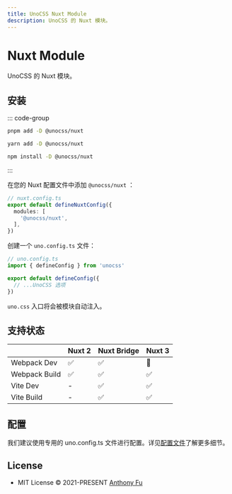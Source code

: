 ```yaml
---
title: UnoCSS Nuxt Module
description: UnoCSS 的 Nuxt 模块。
---
```


# Nuxt Module

UnoCSS 的 Nuxt 模块。

## 安装

::: code-group
  ```bash [pnpm]
  pnpm add -D @unocss/nuxt
  ```
  ```bash [yarn]
  yarn add -D @unocss/nuxt
  ```
  ```bash [npm]
  npm install -D @unocss/nuxt
  ```
:::


在您的 Nuxt 配置文件中添加  `@unocss/nuxt` ：

```ts
// nuxt.config.ts
export default defineNuxtConfig({
  modules: [
    '@unocss/nuxt',
  ],
})
```

创建一个 `uno.config.ts` 文件：

```ts
// uno.config.ts
import { defineConfig } from 'unocss'

export default defineConfig({
  // ...UnoCSS 选项
})
```

`uno.css` 入口将会被模块自动注入。

## 支持状态

| | Nuxt 2 | Nuxt Bridge | Nuxt 3 |
| --- | :-- | :-- | :-- |
| Webpack Dev | ✅ | ✅ | 🚧 |
| Webpack Build | ✅ | ✅ | ✅ |
| Vite Dev | - | ✅ | ✅ |
| Vite Build | - | ✅ | ✅ |

## 配置

我们建议使用专用的 uno.config.ts 文件进行配置。详见[配置文件](/guide/config-file)了解更多细节。

## License

- MIT License &copy; 2021-PRESENT [Anthony Fu](https://github.com/antfu)
